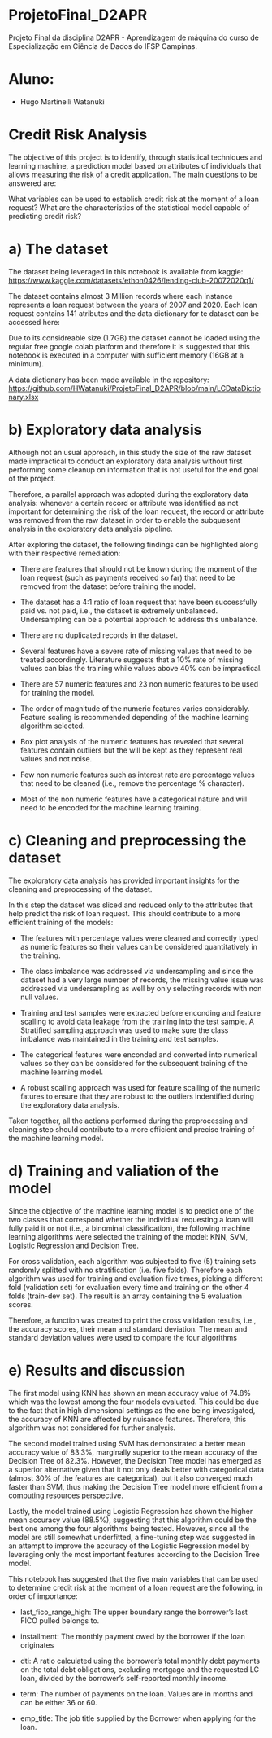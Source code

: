 # ProjetoFinal_D2APR
Projeto Final da disciplina D2APR - Aprendizagem de máquina do curso de Especialização em Ciência de Dados do IFSP Campinas.

# Aluno: 
- Hugo Martinelli Watanuki

# Credit Risk Analysis
The objective of this project is to identify, through statistical techniques and learning machine, a prediction model based on attributes of individuals that allows measuring the risk of a credit application. The main questions to be answered are:

What variables can be used to establish credit risk at the moment of a loan request?
What are the characteristics of the statistical model capable of predicting credit risk?

# a) The dataset

The dataset being leveraged in this notebook is available from kaggle: https://www.kaggle.com/datasets/ethon0426/lending-club-20072020q1/

The dataset contains almost 3 Million records where each instance represents a loan request between the years of 2007 and 2020. Each loan request contains 141 atributes and the data dictionary for te dataset can be accessed here:

Due to its considreable size (1.7GB) the dataset cannot be loaded using the regular free google colab platform and therefore it is suggested that this notebook is executed in a computer with sufficient memory (16GB at a minimum).

A data dictionary has been made available in the repository: https://github.com/HWatanuki/ProjetoFinal_D2APR/blob/main/LCDataDictionary.xlsx 

# b) Exploratory data analysis

Although not an usual approach, in this study the size of the raw dataset made impractical to conduct an exploratory data analysis without first performing some cleanup on information that is not useful for the end goal of the project. 

Therefore, a parallel approach was adopted during the exploratory data analysis: whenever a certain record or attribute was identified as not important for determining the risk of the loan request, the record or attribute was removed from the raw dataset in order to enable the subquesent analysis in the exploratory data analysis pipeline.

After exploring the dataset, the following findings can be highlighted along with their respective remediation:

* There are features that should not be known during the moment of the loan request (such as payments received so far) that need to be removed from the dataset before training the model.

* The dataset has a 4:1 ratio of loan request that have been successfully paid vs. not paid, i.e., the dataset is extremely unbalanced. Undersampling can be a potential approach to address this unbalance.

* There are no duplicated records in the dataset.

* Several features have a severe rate of missing values that need to be treated accordingly. Literature suggests that a 10% rate of missing values can bias the training while values above 40% can be impractical.

* There are 57 numeric features and 23 non numeric features to be used for training the model.

* The order of magnitude of the numeric features varies considerably. Feature scaling is recommended depending of the machine learning algorithm selected.

* Box plot analysis of the numeric features has revealed that several features contain outliers but the will be kept as they represent real values and not noise.

* Few non numeric features such as interest rate are percentage values that need to be cleaned (i.e., remove the percentage % character).

* Most of the non numeric features have a categorical nature and will need to be encoded for the machine learning training.

# c) Cleaning and preprocessing the dataset

The exploratory data analysis has provided important insights for the cleaning and preprocessing of the dataset. 

In this step the dataset was sliced and reduced only to the attributes that help predict the risk of loan request. This should contribute to a more efficient training of the models:

* The features with percentage values were cleaned and correctly typed as numeric features so their values can be considered quantitatively in the training.

* The class imbalance was addressed via undersampling and since the dataset had a very large number of records, the missing value issue was addressed via undersampling as well by only selecting records with non null values.

* Training and test samples were extracted before enconding and feature scalling to avoid data leakage from the training into the test sample. A Stratified sampling approach was used to make sure the class imbalance was maintained in the training and test samples.

* The categorical features were enconded and converted into numerical values so they can be considered for the subsequent training of the machine learning model.

* A robust scalling approach was used for feature scalling of the numeric fatures to ensure that they are robust to the outliers indentified during the exploratory data analysis.

Taken together, all the actions performed during the preprocessing and cleaning step should contribute to a more efficient and precise training of the machine learning model.

# d) Training and valiation of the model

Since the objective of the machine learning model is to predict one of the two classes that correspond whether the individual requesting a loan will fully paid it or not (i.e., a binominal classification), the following machine learning algorithms were selected the training of the model: KNN, SVM, Logistic Regression and Decision Tree.

For cross validation, each algorithm was subjected to five (5) training sets randomly splitted with no stratification (i.e. five folds). Therefore each algorithm was used for training and evaluation five times, picking a different fold (validation set) for evaluation every time and training on the other 4 folds (train-dev set). The result is an array containing the 5 evaluation scores.

Therefore, a function was created to print the cross validation results, i.e., the accuracy scores, their mean and standard deviation. The mean and standard deviation values were used to compare the four algorithms

# e) Results and discussion

The first model using KNN has shown an mean accuracy value of 74.8% which was the lowest among the four models evaluated. This could be due to the fact that in high dimensional settings as the one being investigated, the accuracy of KNN are affected by nuisance features. Therefore, this algorithm was not considered for further analysis.

The second model trained using SVM has demonstrated a better mean accuracy value of 83.3%, marginally superior to the mean accuracy of the Decision Tree of 82.3%. However, the Decision Tree model has emerged as a superior alternative given that it not only deals better with categorical data (almost 30% of the features are categorical), but it also converged much faster than SVM, thus making the Decision Tree model more efficient from a computing resources perspective.

Lastly, the model trained using Logistic Regression has shown the higher mean accuracy value (88.5%), suggesting that this algorithm could be the best one among the four algorithms being tested. However, since all the model are still somewhat underfitted, a fine-tuning step was suggested in an attempt to improve the accuracy of the Logistic Regression model by leveraging only the most important features according to the Decision Tree model.

This notebook has suggested that the five main variables that can be used to determine credit risk at the moment of a loan request are the following, in order of importance:

* last_fico_range_high: The upper boundary range the borrower’s last FICO pulled belongs to.

* installment: The monthly payment owed by the borrower if the loan originates

* dti: A ratio calculated using the borrower’s total monthly debt payments on the total debt obligations, excluding mortgage and the requested LC loan, divided by the borrower’s self-reported monthly income.

* term: The number of payments on the loan. Values are in months and can be either 36 or 60.

* emp_title: The job title supplied by the Borrower when applying for the loan.

